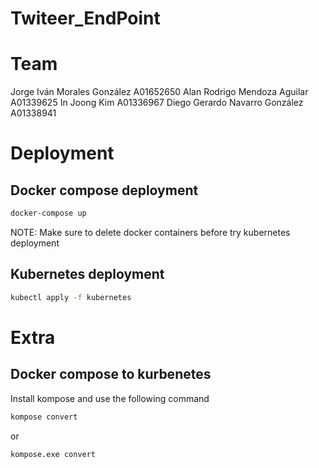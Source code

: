 # Twiteer_EndPoint

# Team
Jorge Iván Morales González     A01652650
Alan Rodrigo Mendoza Aguilar    A01339625
In Joong Kim					          A01336967
Diego Gerardo Navarro González  A01338941

# Deployment
## Docker compose deployment
```bash
docker-compose up
```
NOTE: Make sure to delete docker containers before try kubernetes deployment

## Kubernetes deployment
```bash
kubectl apply -f kubernetes
```

# Extra
## Docker compose to kurbenetes
Install kompose and use the following command
```bash
kompose convert
```
or
```bash
kompose.exe convert
```
